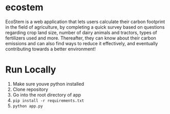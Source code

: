 # ecostem
EcoStem is a web application that lets users calculate their carbon footprint in the field of agriculture, by completing a quick survey based on questions regarding crop land size, number of dairy animals and tractors, types of fertilizers used and more. Thereafter, they can know about their carbon emissions and can also find ways to reduce it effectively, and eventually contributing towards a better environment!

# Run Locally
1. Make sure youve python installed
2. Clone repository
3. Go into the root directory of app
4. ```pip install -r requirements.txt```
5. ```python app.py```
